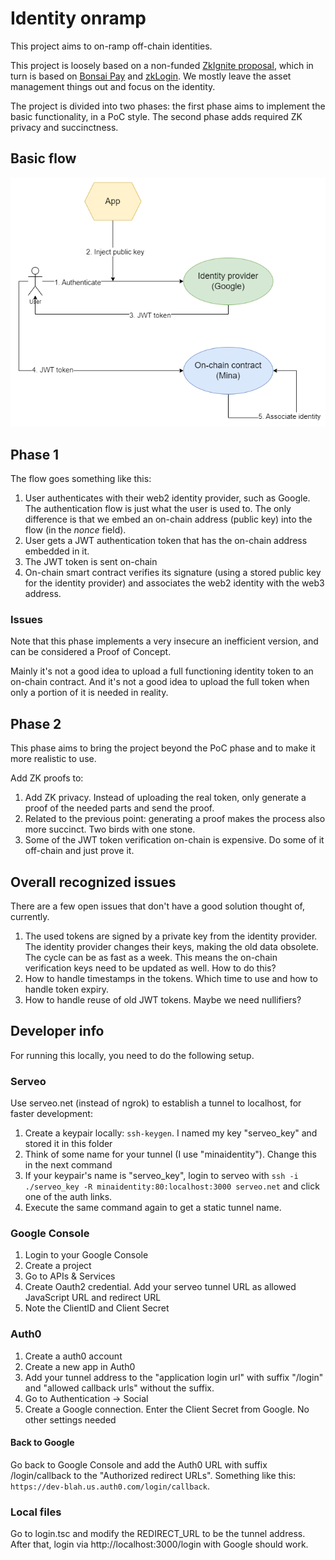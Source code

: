 # Identity onramp

This project aims to on-ramp off-chain identities.

This project is loosely based on a non-funded [ZkIgnite proposal](https://zkignite.minaprotocol.com/zkignite/zkapp-cohort-3/finalfundingdecisions/suggestion/703), which in turn is based on [Bonsai Pay](https://www.risczero.com/blog/bonsai-pay) and [zkLogin](https://www.youtube.com/watch?v=FrihpBU4MzY). We mostly leave the asset management things out and focus on the identity.

The project is divided into two phases: the first phase aims to implement the basic functionality, in a PoC style. The second phase adds required ZK privacy and succinctness.

## Basic flow

<img src="onramp.png">

## Phase 1

The flow goes something like this:

1. User authenticates with their web2 identity provider, such as Google. The authentication flow is just what the user is used to. The only difference is that we embed an on-chain address (public key) into the flow (in the _nonce_ field).
1. User gets a JWT authentication token that has the on-chain address embedded in it.
1. The JWT token is sent on-chain
1. On-chain smart contract verifies its signature (using a stored public key for the identity provider) and associates the web2 identity with the web3 address.

### Issues

Note that this phase implements a very insecure an inefficient version, and can be considered a Proof of Concept.

Mainly it's not a good idea to upload a full functioning identity token to an on-chain contract. And it's not a good idea to upload the full token when only a portion of it is needed in reality.

## Phase 2

This phase aims to bring the project beyond the PoC phase and to make it more realistic to use.

Add ZK proofs to:

1. Add ZK privacy. Instead of uploading the real token, only generate a proof of the needed parts and send the proof.
1. Related to the previous point: generating a proof makes the process also more succinct. Two birds with one stone.
1. Some of the JWT token verification on-chain is expensive. Do some of it off-chain and just prove it.

## Overall recognized issues

There are a few open issues that don't have a good solution thought of, currently.

1. The used tokens are signed by a private key from the identity provider. The identity provider changes their keys, making the old data obsolete. The cycle can be as fast as a week. This means the on-chain verification keys need to be updated as well. How to do this?
1. How to handle timestamps in the tokens. Which time to use and how to handle token expiry.
1. How to handle reuse of old JWT tokens. Maybe we need nullifiers?

## Developer info

For running this locally, you need to do the following setup.

### Serveo

Use serveo.net (instead of ngrok) to establish a tunnel to localhost, for faster development:

1. Create a keypair locally: `ssh-keygen`. I named my key "serveo_key" and stored it in this folder
1. Think of some name for your tunnel (I use "minaidentity"). Change this in the next command
1. If your keypair's name is "serveo_key", login to serveo with `ssh -i ./serveo_key -R minaidentity:80:localhost:3000 serveo.net` and click one of the auth links.
1. Execute the same command again to get a static tunnel name.

### Google Console

1. Login to your Google Console
1. Create a project
1. Go to APIs & Services
1. Create Oauth2 credential. Add your serveo tunnel URL as allowed JavaScript URL and redirect URL
1. Note the ClientID and Client Secret

### Auth0

1. Create a auth0 account
1. Create a new app in Auth0
1. Add your tunnel address to the "application login url" with suffix "/login" and "allowed callback urls" without the suffix.
1. Go to Authentication -> Social
1. Create a Google connection. Enter the Client Secret from Google. No other settings needed

#### Back to Google

Go back to Google Console and add the Auth0 URL with suffix /login/callback to the "Authorized redirect URLs". Something like this: `https://dev-blah.us.auth0.com/login/callback`.

### Local files

Go to login.tsc and modify the REDIRECT_URL to be the tunnel address. After that, login via http://localhost:3000/login with Google should work.
